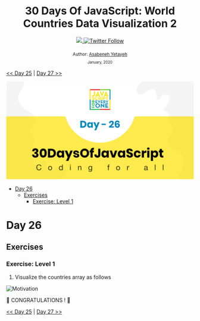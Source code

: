 <div align="center">
  <h1> 30 Days Of JavaScript: World Countries Data Visualization 2 </h1>
  <a class="header-badge" target="_blank" href="https://www.linkedin.com/in/asabeneh/">
  <img src="https://img.shields.io/badge/style--5eba00.svg?label=LinkedIn&logo=linkedin&style=social">
  </a>
  <a class="header-badge" target="_blank" href="https://twitter.com/Asabeneh">
  <img alt="Twitter Follow" src="https://img.shields.io/twitter/follow/asabeneh?style=social">
  </a>

<sub>Author:
<a href="https://www.linkedin.com/in/asabeneh/" target="_blank">Asabeneh Yetayeh</a><br>
<small> January, 2020</small>
</sub>

</div>

[<< Day 25](../25_Day_World_countries_data_visualization_1/25_day_world_countries_data_visualization_1.md) | [Day 27 >>](../27_Day_Mini_project_portfolio/27_day_mini_project_portfolio.md)

![Thirty Days Of JavaScript](../images/banners/day_1_26.png)

- [Day 26](#day-26)
  - [Exercises](#exercises)
    - [Exercise: Level 1](#exercise-level-1)

# Day 26

## Exercises

### Exercise: Level 1

1. Visualize the countries array as follows

![Motivation](./../images/projects/dom_mini_project_countries_day_6.1.gif)

🎉 CONGRATULATIONS ! 🎉

[<< Day 25](../25_Day_World_countries_data_visualization_1/25_day_world_countries_data_visualization_1.md) | [Day 27 >>](../27_Day_Mini_project_portfolio/27_day_mini_project_portfolio.md)
